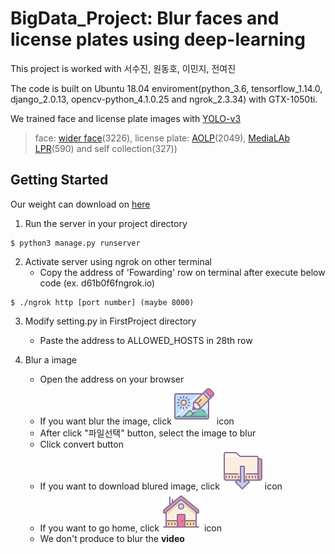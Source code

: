 # BigData_Project: Blur faces and license plates using deep-learning

This project is worked with 서수진, 원동호, 이민지, 전여진

The code is built on Ubuntu 18.04 enviroment(python_3.6, tensorflow_1.14.0, django_2.0.13,
opencv-python_4.1.0.25 and ngrok_2.3.34) with GTX-1050ti.

We trained face and license plate images with [YOLO-v3](https://pjreddie.com/darknet/yolo/)
> face: [wider face](http://shuoyang1213.me/WIDERFACE/)(3226), license plate: [AOLP](http://aolpr.ntust.edu.tw/lab/download.html)(2049), [MediaLAb LPR](http://www.medialab.ntua.gr/research/LPRdatabase.html)(590) and self collection(327))

## Getting Started

Our weight can download on [here](https://drive.google.com/open?id=1WWZZ-rciDmJCv4CBwOaFD4l-ZMVb85ZF)

1. Run the server in your project directory

```
$ python3 manage.py runserver
```

2. Activate server using ngrok on other terminal
   * Copy the address of 'Fowarding' row on terminal after execute below code (ex. d61b0f6fngrok.io)

```
$ ./ngrok http [port number] (maybe 8000)
```

3. Modify setting.py in FirstProject directory
   * Paste the address to ALLOWED_HOSTS in 28th row
 
4. Blur a image
   * Open the address on your browser
   * If you want blur the image, click ![image_icon](./blog/static/img/image_icon.png) icon
   * After click "파일선택" button, select the image to blur
   * Click convert button
   * If you want to download blured image, click ![download_icon](./blog/static/img/download_icon.png) icon
   * If you want to go home, click ![home_icon](./blog/static/img/home_icon.png) icon
   * We don't produce to blur the **video**
